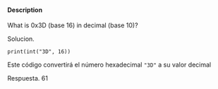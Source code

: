 #### Description

What is 0x3D (base 16) in decimal (base 10)?

Solucion.
```
print(int("3D", 16))
```

Este código convertirá el número hexadecimal `"3D"` a su valor decimal

Respuesta. 61